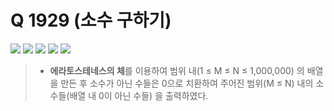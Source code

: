 # Q 1929 (소수 구하기)

<img src="https://img.shields.io/badge/Level-Silver 2-lightgrey"> <img src="https://img.shields.io/badge/Memory-5016%20KB-blue"> <img src="https://img.shields.io/badge/Time-20%20ms-brightgreen"> <img src="https://img.shields.io/badge/Length-456%20B-red"> <img src="https://img.shields.io/badge/Language-C-blueviolet">



> - **에라토스테네스의 체**를 이용하여 범위 내(1 ≤ M ≤ N ≤ 1,000,000) 의 배열을 만든 후 소수가 아닌 수들은 0으로 치환하여 주어진 범위(M ≤ N) 내의 소수들(배열 내 0이 아닌 수들) 을 출력하였다.


